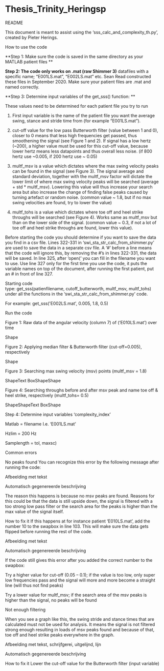 # Thesis_Trinity_Heringsp
README 

This document is meant to assist using the ‘sss_calc_and_complexity_th.py’, created by Pieter Herings. 

How to use the code 

**Step 1: Make sure the code is saved in the same directory as your MATLAB patient files **

**Step 2: The code only works on .mat (raw Shimmer 3)** datafiles with a specific name; “E001LS.mat”, “E002LS.mat” etc. Sean Read constructed these files in September 2020. Make sure your patient files are .mat and named correctly. 

**Step 3: Determine input variables of the get_sss() function: **

These values need to be determined for each patient file you try to run 

1. First input variable is the name of the patient file you want the average swing, stance and stride time from (for example “E001LS.mat”). 

2. cut-off value for the low pass Butterworth filter (value between 1 and 0), closer to 0 means that less high frequencies get passed, thus smoothening the signal (see Figure 1 and 2). If signal has a low hertz (~200), a higher value must be used for this cut-off value, because lower hertz means less datapoints and thus overall less noise.  (if 800 hertz use  ~0.005, if 200 hertz use ~ 0.05) 

3. multf_msv is a value which dictates where the max swing velocity peaks can be found in the signal (see Figure 3). The signal average and standard deviation, together with the multf_msv factor will dictate the lower limit of where max swing velocity peaks will be searched  (average + std * multf_msv). Lowering this value will thus increase your search area but also increase the change of finding false peaks caused by turning artefact or random noise. (common value ~ 1.8, but if no max swing velocities are found, try to lower the value) 

4. multf_tohs is a value which dictates where toe off and heel strike throughs will be searched (see Figure 4). Works same as multf_msv but than on the lower side of the signal. (common value ~ 0.3, if not a lot of toe off and heel strike throughs are found, lower this value). 

Before starting the code you should determine if you want to save the data you find in a csv file. Lines 322-331 in ‘swi_sta_str_calc_from_shimmer.py’ are used to save the data in a separate csv file. A ‘#’ before a line means that the code will ignore this, by removing the #’s in lines 322-331, the data will be saved. In line 325, after ‘open(‘ you can fill in the filename you want to use. Use line 327 only for the first time you use the code, it puts the variable names on top of the document, after running the first patient, put an # in front of line 327. 

 

Starting code  
type: get_sss(patienfilename, cutoff_butterworth, multf_msv, multf_tohs) under all the functions in the ‘swi_sta_str_calc_from_shimmer.py’ code.  

For example: get_sss('E002LS.mat', 0.005, 1.8, 0.5) 

Run the code 

Figure 1: Raw data of the angular velocity (column 7) of (‘E010LS.mat’) over time 

Shape 

Figure 2: Applying median filter & Butterworth filter (cut-off=0.005), respectively 

Shape 

Figure 3: Searching max swing velocity (msv) points (multf_msv = 1.8) 

ShapeText BoxShapeShape 

Figure 4: Searching throughs before and after msv peak and name toe off & heel strike, respectively (multf_tohs= 0.5) 

ShapeShapeText BoxShape 

 

Step 4: Determine input variables ‘complexity_index’ 

Matlab = filename I.e.  ‘E001LS.mat’ 

Hzlim = 200 Hz 

Samplength =  tol, maxsc) 

 

Common errors 

No peaks found 
You can recognize this error by the following message after running the code: 

Afbeelding met tekst

Automatisch gegenereerde beschrijving 

The reason this happens is because no msv peaks are found. Reasons for this could be that the data is still upside down, the signal is filtered with a too strong low pass filter or the search area for the peaks is higher than the max value of the signal itself.  
 
How to fix it 
If this happens at for instance patient ‘E010LS.mat’, add the number 10 to the swapbox in line 103. This will make sure the data gets flipped before running the rest of the code. 

Afbeelding met tekst

Automatisch gegenereerde beschrijving 

If the code still gives this error after you added the correct number to the swapbox: 

Try a higher value for cut-off (0.05 – 0.1); if the value is too low, only super low frequencies pass and the signal will more and more become a straight line (will thus not find peaks)   

Try a lower value for multf_msv; if the search area of the msv peaks is higher than the signal, no peaks will be found 

Not enough filtering 

When you see a graph like this, the swing stride and stance times that are calculated must not be used for analysis. It means the signal is not filtered strong enough resulting in loads of msv peaks found and because of that, toe off and heel strike peaks everywhere in the graph.  

Afbeelding met tekst, schrijfgerei, uitgelijnd, lijn

Automatisch gegenereerde beschrijving 

How to fix it 
Lower the cut-off value for the Butterworth filter (input variable) 

 
